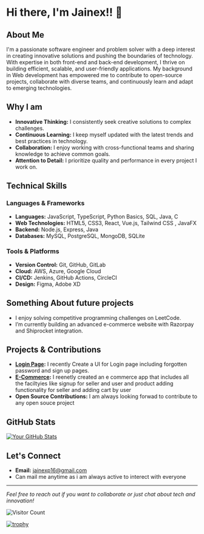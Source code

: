 # Hi there, I'm Jainex!! 👋


## About Me
I'm a passionate software engineer and problem solver with a deep interest in creating innovative solutions and pushing the boundaries of technology. With expertise in both front-end and back-end development, I thrive on building efficient, scalable, and user-friendly applications. My background in Web development has empowered me to contribute to open-source projects, collaborate with diverse teams, and continuously learn and adapt to emerging technologies.

## Why I am
- **Innovative Thinking:** I consistently seek creative solutions to complex challenges.
- **Continuous Learning:** I keep myself updated with the latest trends and best practices in technology.
- **Collaboration:** I enjoy working with cross-functional teams and sharing knowledge to achieve common goals.
- **Attention to Detail:** I prioritize quality and performance in every project I work on.

## Technical Skills
### Languages & Frameworks
- **Languages:** JavaScript, TypeScript, Python Basics, SQL, Java, C
- **Web Technologies:** HTML5, CSS3, React, Vue.js, Tailwind CSS , JavaFX
- **Backend:** Node.js, Express, Java 
- **Databases:** MySQL, PostgreSQL, MongoDB, SQLite


### Tools & Platforms
- **Version Control:** Git, GitHub, GitLab
- **Cloud:** AWS, Azure, Google Cloud
- **CI/CD:** Jenkins, GitHub Actions, CircleCI
- **Design:** Figma, Adobe XD

## Something About future projects
- I enjoy solving competitive programming challenges on LeetCode.
- I’m currently building an advanced e-commerce website with Razorpay and Shiprocket integration.

## Projects & Contributions
- **[Login Page](https://github.com/Jainex2/Login-page):** I recently Create a UI for Login page including forgotten password and sign up pages.
- **[E-Commerce](https://github.com/Jainex2/Ecom):** I reenetly created an e commerce app that includes all the faciltyies like signup for seller and user and product adding functionality for seller and adding cart by user
- **Open Source Contributions:** I am always looking forwad to contribute to any open souce project 
## GitHub Stats
[![Your GitHub Stats](https://github-readme-stats.vercel.app/api?username=Jainex2&show_icons=true&theme=radical)](https://github.com/Jainex2)

## Let's Connect
- **Email:** [jainexp16@gmail.com](mailto:jainexp16@gmail.com)
- Can mail me anytime as i am always active to interect with everyone 

---

*Feel free to reach out if you want to collaborate or just chat about tech and innovation!*

![Visitor Count](https://visitor-badge.laobi.icu/badge?page_id=Jainex2.Jainex2)

[![trophy](https://github-profile-trophy.vercel.app/?username=Jainex2&theme=onedark)](https://github.com/Jainex2)


